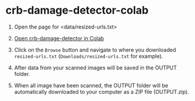 # crb-damage-detector-colab

1. Open the page for <data/resized-urls.txt>

2. [Open crb-damage-detector in Colab](https://colab.research.google.com/github/aubreymoore/crb-damage-detector-colab/blob/main/detect_and_annotate.ipynb)
3. Click on the ```Browse``` button and navigate to where you downloaded ```resized-urls.txt``` (```Downloads/resized-urls.txt``` for example).
4. After data from your scanned images will be saved in the OUTPUT folder.
5. When all image have been scanned, the OUTPUT folder will be automatically downloaded to your computer as a ZIP file (OUTPUT.zip).
